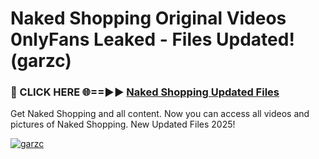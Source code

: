 # Naked Shopping Original Videos 0nlyFans Leaked - Files Updated! (garzc)

<h3>🔴 CLICK HERE 🌐==►► <a href="https://tinyurl.com/yckcrads" rel="nofollow">Naked Shopping Updated Files</a></h3>

Get Naked Shopping and all content. Now you can access all videos and pictures of Naked Shopping. New Updated Files 2025!

[![garzc](https://i.imgur.com/hpKpOFt.gif)](https://tinyurl.com/yckcrads)
